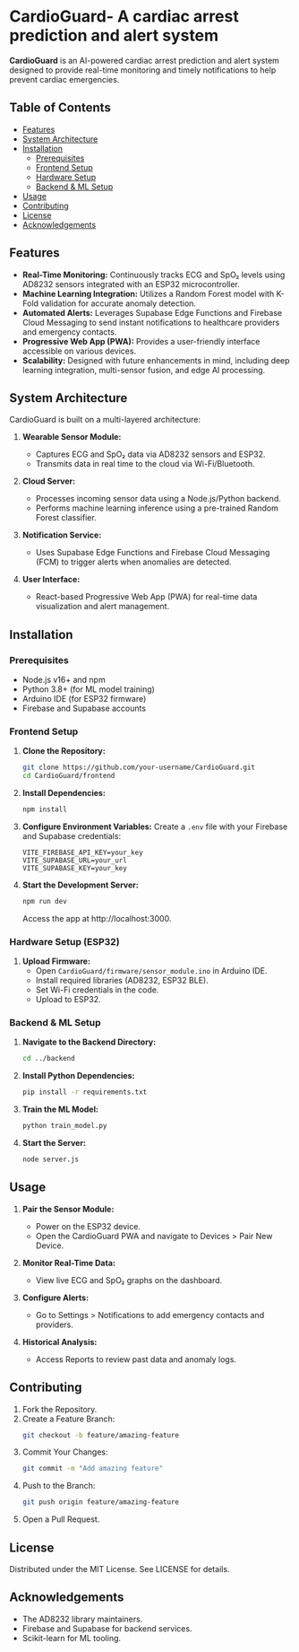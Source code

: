 # CardioGuard- A cardiac arrest prediction and alert system  

**CardioGuard** is an AI-powered cardiac arrest prediction and alert system designed to provide real-time monitoring and timely notifications to help prevent cardiac emergencies.

## Table of Contents
- [Features](#features)
- [System Architecture](#system-architecture)
- [Installation](#installation)
  - [Prerequisites](#prerequisites)
  - [Frontend Setup](#frontend-setup)
  - [Hardware Setup](#hardware-setup-esp32)
  - [Backend & ML Setup](#backend--ml-setup)
- [Usage](#usage)
- [Contributing](#contributing)
- [License](#license)
- [Acknowledgements](#acknowledgements)

## Features

- **Real-Time Monitoring:** Continuously tracks ECG and SpO₂ levels using AD8232 sensors integrated with an ESP32 microcontroller.
- **Machine Learning Integration:** Utilizes a Random Forest model with K-Fold validation for accurate anomaly detection.
- **Automated Alerts:** Leverages Supabase Edge Functions and Firebase Cloud Messaging to send instant notifications to healthcare providers and emergency contacts.
- **Progressive Web App (PWA):** Provides a user-friendly interface accessible on various devices.
- **Scalability:** Designed with future enhancements in mind, including deep learning integration, multi-sensor fusion, and edge AI processing.

## System Architecture

CardioGuard is built on a multi-layered architecture:

1. **Wearable Sensor Module:**  
   - Captures ECG and SpO₂ data via AD8232 sensors and ESP32.
   - Transmits data in real time to the cloud via Wi-Fi/Bluetooth.

2. **Cloud Server:**  
   - Processes incoming sensor data using a Node.js/Python backend.
   - Performs machine learning inference using a pre-trained Random Forest classifier.

3. **Notification Service:**  
   - Uses Supabase Edge Functions and Firebase Cloud Messaging (FCM) to trigger alerts when anomalies are detected.

4. **User Interface:**  
   - React-based Progressive Web App (PWA) for real-time data visualization and alert management.

## Installation

### Prerequisites

- Node.js v16+ and npm
- Python 3.8+ (for ML model training)
- Arduino IDE (for ESP32 firmware)
- Firebase and Supabase accounts

### Frontend Setup

1. **Clone the Repository:**
   ```bash
   git clone https://github.com/your-username/CardioGuard.git
   cd CardioGuard/frontend
   ```

2. **Install Dependencies:**
   ```bash
   npm install
   ```

3. **Configure Environment Variables:**
   Create a `.env` file with your Firebase and Supabase credentials:
   ```
   VITE_FIREBASE_API_KEY=your_key
   VITE_SUPABASE_URL=your_url
   VITE_SUPABASE_KEY=your_key
   ```

4. **Start the Development Server:**
   ```bash
   npm run dev
   ```

   Access the app at http://localhost:3000.

### Hardware Setup (ESP32)

1. **Upload Firmware:**
   - Open `CardioGuard/firmware/sensor_module.ino` in Arduino IDE.
   - Install required libraries (AD8232, ESP32 BLE).
   - Set Wi-Fi credentials in the code.
   - Upload to ESP32.

### Backend & ML Setup

1. **Navigate to the Backend Directory:**
   ```bash
   cd ../backend
   ```

2. **Install Python Dependencies:**
   ```bash
   pip install -r requirements.txt
   ```

3. **Train the ML Model:**
   ```bash
   python train_model.py
   ```

4. **Start the Server:**
   ```bash
   node server.js
   ```

## Usage

1. **Pair the Sensor Module:**
   - Power on the ESP32 device.
   - Open the CardioGuard PWA and navigate to Devices > Pair New Device.

2. **Monitor Real-Time Data:**
   - View live ECG and SpO₂ graphs on the dashboard.

3. **Configure Alerts:**
   - Go to Settings > Notifications to add emergency contacts and providers.

4. **Historical Analysis:**
   - Access Reports to review past data and anomaly logs.

## Contributing

1. Fork the Repository.
2. Create a Feature Branch:
   ```bash
   git checkout -b feature/amazing-feature
   ```
3. Commit Your Changes:
   ```bash
   git commit -m "Add amazing feature"
   ```
4. Push to the Branch:
   ```bash
   git push origin feature/amazing-feature
   ```
5. Open a Pull Request.

## License

Distributed under the MIT License. See LICENSE for details.

## Acknowledgements

- The AD8232 library maintainers.
- Firebase and Supabase for backend services.
- Scikit-learn for ML tooling.
